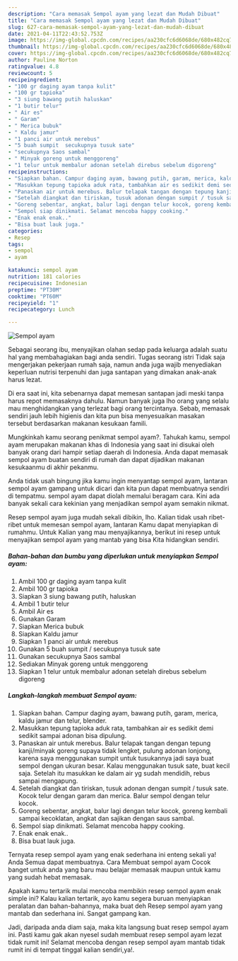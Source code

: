 ```yaml
---
description: "Cara memasak Sempol ayam yang lezat dan Mudah Dibuat"
title: "Cara memasak Sempol ayam yang lezat dan Mudah Dibuat"
slug: 627-cara-memasak-sempol-ayam-yang-lezat-dan-mudah-dibuat
date: 2021-04-11T22:43:52.753Z
image: https://img-global.cpcdn.com/recipes/aa230cfc6d6068de/680x482cq70/sempol-ayam-foto-resep-utama.jpg
thumbnail: https://img-global.cpcdn.com/recipes/aa230cfc6d6068de/680x482cq70/sempol-ayam-foto-resep-utama.jpg
cover: https://img-global.cpcdn.com/recipes/aa230cfc6d6068de/680x482cq70/sempol-ayam-foto-resep-utama.jpg
author: Pauline Norton
ratingvalue: 4.8
reviewcount: 5
recipeingredient:
- "100 gr daging ayam tanpa kulit"
- "100 gr tapioka"
- "3 siung bawang putih haluskan"
- "1 butir telur"
- " Air es"
- " Garam"
- " Merica bubuk"
- " Kaldu jamur"
- "1 panci air untuk merebus"
- "5 buah sumpit  secukupnya tusuk sate"
- "secukupnya Saos sambal"
- " Minyak goreng untuk menggoreng"
- "1 telur untuk membalur adonan setelah direbus sebelum digoreng"
recipeinstructions:
- "Siapkan bahan. Campur daging ayam, bawang putih, garam, merica, kaldu jamur dan telur, blender."
- "Masukkan tepung tapioka aduk rata, tambahkan air es sedikit demi sedikit sampai adonan bisa dipulung."
- "Panaskan air untuk merebus. Balur telapak tangan dengan tepung kanji/minyak goreng supaya tidak lengket, pulung adonan lonjong, karena saya menggunakan sumpit untuk tusukannya jadi saya buat sempol dengan ukuran besar. Kalau menggunakan tusuk sate, buat kecil saja. Setelah itu masukkan ke dalam air yg sudah mendidih, rebus sampai mengapung."
- "Setelah diangkat dan tiriskan, tusuk adonan dengan sumpit / tusuk sate. Kocok telur dengan garam dan merica. Balur sempol dengan telur kocok."
- "Goreng sebentar, angkat, balur lagi dengan telur kocok, goreng kembali sampai kecoklatan, angkat dan sajikan dengan saus sambal."
- "Sempol siap dinikmati. Selamat mencoba happy cooking."
- "Enak enak enak.."
- "Bisa buat lauk juga."
categories:
- Resep
tags:
- sempol
- ayam

katakunci: sempol ayam 
nutrition: 181 calories
recipecuisine: Indonesian
preptime: "PT30M"
cooktime: "PT60M"
recipeyield: "1"
recipecategory: Lunch

---
```



![Sempol ayam](https://img-global.cpcdn.com/recipes/aa230cfc6d6068de/680x482cq70/sempol-ayam-foto-resep-utama.jpg)

Sebagai seorang ibu, menyajikan olahan sedap pada keluarga adalah suatu hal yang membahagiakan bagi anda sendiri. Tugas seorang istri Tidak saja mengerjakan pekerjaan rumah saja, namun anda juga wajib menyediakan keperluan nutrisi terpenuhi dan juga santapan yang dimakan anak-anak harus lezat.

Di era  saat ini, kita sebenarnya dapat memesan santapan jadi meski tanpa harus repot memasaknya dahulu. Namun banyak juga lho orang yang selalu mau menghidangkan yang terlezat bagi orang tercintanya. Sebab, memasak sendiri jauh lebih higienis dan kita pun bisa menyesuaikan masakan tersebut berdasarkan makanan kesukaan famili. 



Mungkinkah kamu seorang penikmat sempol ayam?. Tahukah kamu, sempol ayam merupakan makanan khas di Indonesia yang saat ini disukai oleh banyak orang dari hampir setiap daerah di Indonesia. Anda dapat memasak sempol ayam buatan sendiri di rumah dan dapat dijadikan makanan kesukaanmu di akhir pekanmu.

Anda tidak usah bingung jika kamu ingin menyantap sempol ayam, lantaran sempol ayam gampang untuk dicari dan kita pun dapat membuatnya sendiri di tempatmu. sempol ayam dapat diolah memalui beragam cara. Kini ada banyak sekali cara kekinian yang menjadikan sempol ayam semakin nikmat.

Resep sempol ayam juga mudah sekali dibikin, lho. Kalian tidak usah ribet-ribet untuk memesan sempol ayam, lantaran Kamu dapat menyiapkan di rumahmu. Untuk Kalian yang mau menyajikannya, berikut ini resep untuk menyajikan sempol ayam yang mantab yang bisa Kita hidangkan sendiri.

<!--inarticleads1-->

##### Bahan-bahan dan bumbu yang diperlukan untuk menyiapkan Sempol ayam:

1. Ambil 100 gr daging ayam tanpa kulit
1. Ambil 100 gr tapioka
1. Siapkan 3 siung bawang putih, haluskan
1. Ambil 1 butir telur
1. Ambil  Air es
1. Gunakan  Garam
1. Siapkan  Merica bubuk
1. Siapkan  Kaldu jamur
1. Siapkan 1 panci air untuk merebus
1. Gunakan 5 buah sumpit / secukupnya tusuk sate
1. Gunakan secukupnya Saos sambal
1. Sediakan  Minyak goreng untuk menggoreng
1. Siapkan 1 telur untuk membalur adonan setelah direbus sebelum digoreng




<!--inarticleads2-->

##### Langkah-langkah membuat Sempol ayam:

1. Siapkan bahan. Campur daging ayam, bawang putih, garam, merica, kaldu jamur dan telur, blender.
1. Masukkan tepung tapioka aduk rata, tambahkan air es sedikit demi sedikit sampai adonan bisa dipulung.
1. Panaskan air untuk merebus. Balur telapak tangan dengan tepung kanji/minyak goreng supaya tidak lengket, pulung adonan lonjong, karena saya menggunakan sumpit untuk tusukannya jadi saya buat sempol dengan ukuran besar. Kalau menggunakan tusuk sate, buat kecil saja. Setelah itu masukkan ke dalam air yg sudah mendidih, rebus sampai mengapung.
1. Setelah diangkat dan tiriskan, tusuk adonan dengan sumpit / tusuk sate. Kocok telur dengan garam dan merica. Balur sempol dengan telur kocok.
1. Goreng sebentar, angkat, balur lagi dengan telur kocok, goreng kembali sampai kecoklatan, angkat dan sajikan dengan saus sambal.
1. Sempol siap dinikmati. Selamat mencoba happy cooking.
1. Enak enak enak..
1. Bisa buat lauk juga.




Ternyata resep sempol ayam yang enak sederhana ini enteng sekali ya! Anda Semua dapat membuatnya. Cara Membuat sempol ayam Cocok banget untuk anda yang baru mau belajar memasak maupun untuk kamu yang sudah hebat memasak.

Apakah kamu tertarik mulai mencoba membikin resep sempol ayam enak simple ini? Kalau kalian tertarik, ayo kamu segera buruan menyiapkan peralatan dan bahan-bahannya, maka buat deh Resep sempol ayam yang mantab dan sederhana ini. Sangat gampang kan. 

Jadi, daripada anda diam saja, maka kita langsung buat resep sempol ayam ini. Pasti kamu gak akan nyesel sudah membuat resep sempol ayam lezat tidak rumit ini! Selamat mencoba dengan resep sempol ayam mantab tidak rumit ini di tempat tinggal kalian sendiri,ya!.

